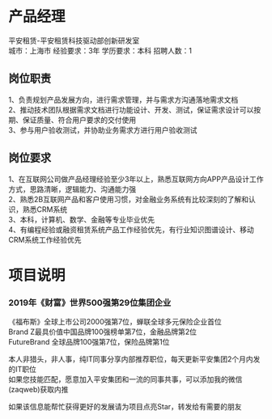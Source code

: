 # 产品经理
平安租赁-平安租赁科技驱动部创新研发室  
城市：上海市 经验要求：3年 学历要求：本科  招聘人数：1

## 岗位职责
1、负责规划产品发展方向，进行需求管理，并与需求方沟通落地需求文档			   
2、推动技术团队根据需求文档进行功能设计、开发、测试，保证需求设计可以按期、保证质量、符合用户要求的交付使用			   
3、参与用户验收测试，并协助业务需求方进行用户验收测试

## 岗位要求
1、在互联网公司做产品经理经验至少3年以上，熟悉互联网方向APP产品设计工作方式，思路清晰，逻辑能力、沟通能力强			   
2、熟悉2B互联网产品和客户使用习惯，对金融业务系统有比较深刻的了解和认识，熟悉CRM系统			   
3、本科，计算机、数学、金融等专业毕业优先			   
4、有编程经验或融资租赁系统产品工作经验优先，有行业知识图谱设计、移动CRM系统工作经验优先

# 项目说明

### 2019年《财富》世界500强第29位集团企业
《福布斯》全球上市公司2000强第7位，蝉联全球多元保险企业首位  
Brand Z最具价值中国品牌100强榜单第7位，金融品牌第2位  
FutureBrand 全球品牌100强第7位，保险品牌第1位

本人非猎头，非人事，纯IT同事分享内部推荐职位，每天更新平安集团2个月内发的IT职位  
如果您技能匹配，愿意加入平安集团和一流的同事共事，可以添加我的微信(zaqweb)获取内推 

如果该信息能帮忙获得更好的发展请为项目点亮Star，转发给有需要的朋友




